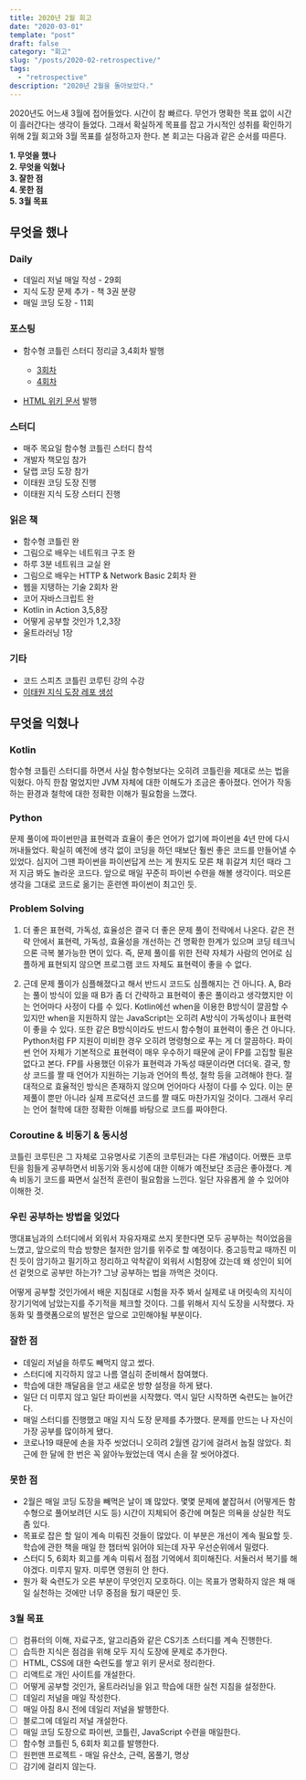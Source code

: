 ```yaml
---
title: 2020년 2월 회고
date: "2020-03-01"
template: "post"
draft: false
category: "회고"
slug: "/posts/2020-02-retrospective/"
tags:
  - "retrospective"
description: "2020년 2월을 돌아보았다."
---
```


2020년도 어느새 3월에 접어들었다. 시간이 참 빠르다. 무언가 명확한 목표 없이 시간이 흘러간다는 생각이 들었다. 그래서 확실하게 목표를 잡고 가시적인 성취를 확인하기 위해 2월 회고와 3월 목표를 설정하고자 한다. 본 회고는 다음과 같은 순서를 따른다.

**1. 무엇을 했나**  
**2. 무엇을 익혔나**  
**3. 잘한 점**  
**4. 못한 점**  
**5. 3월 목표**  

## 무엇을 했나

### Daily

- 데일리 저널 매일 작성 - 29회
- 지식 도장 문제 추가 - 책 3권 분량
- 매일 코딩 도장 - 11회

### 포스팅

- 함수형 코틀린 스터디 정리글 3,4회차 발행
  - [3회차](/posts/functional-kotlin-study-03)
  - [4회차](/posts/functional-kotlin-study-04)

- [HTML 위키 문서](/wiki/html) 발행

### 스터디

- 매주 목요일 함수형 코틀린 스터디 참석
- 개발자 책모임 참가
- 달랩 코딩 도장 참가
- 이태원 코딩 도장 진행
- 이태원 지식 도장 스터디 진행

### 읽은 책

- 함수형 코틀린 완
- 그림으로 배우는 네트워크 구조 완
- 하루 3분 네트워크 교실 완
- 그림으로 배우는 HTTP & Network Basic 2회차 완
- 웹을 지탱하는 기술 2회차 완
- 코어 자바스크립트 완
- Kotlin in Action 3,5,8장
- 어떻게 공부할 것인가 1,2,3장
- 울트라러닝 1장

### 기타

- 코드 스피츠 코틀린 코루틴 강의 수강
- [이태원 지식 도장 레포 생성](http://bit.ly/2T9UjlS)

## 무엇을 익혔나

### Kotlin

함수형 코틀린 스터디를 하면서 사실 함수형보다는 오히려 코틀린을 제대로 쓰는 법을 익혔다. 아직 한참 멀었지만 JVM 자체에 대한 이해도가 조금은 좋아졌다. 언어가 작동하는 환경과 철학에 대한 정확한 이해가 필요함을 느꼈다.

### Python

문제 풀이에 파이썬만큼 표현력과 효율이 좋은 언어가 없기에 파이썬을 4년 만에 다시 꺼내들었다. 확실히 예전에 생각 없이 코딩을 하던 때보단 훨씬 좋은 코드를 만들어낼 수 있었다. 심지어 그땐 파이썬을 파이썬답게 쓰는 게 뭔지도 모른 채 휘갈겨 치던 때라 그저 지금 봐도 놀라운 코드다. 앞으로 매일 꾸준히 파이썬 수련을 해볼 생각이다. 떠오른 생각을 그대로 코드로 옮기는 훈련엔 파이썬이 최고인 듯.

### Problem Solving

1. 더 좋은 표현력, 가독성, 효율성은 결국 더 좋은 문제 풀이 전략에서 나온다. 같은 전략 안에서 표현력, 가독성, 효율성을 개선하는 건 명확한 한계가 있으며 코딩 테크닉으론 극복 불가능한 면이 있다. 즉, 문제 풀이를 위한 전략 자체가 사람의 언어로 심플하게 표현되지 않으면 프로그램 코드 자체도 표현력이 좋을 수 없다.

2. 근데 문제 풀이가 심플해졌다고 해서 반드시 코드도 심플해지는 건 아니다. A, B라는 풀이 방식이 있을 때 B가 좀 더 간략하고 표현력이 좋은 풀이라고 생각했지만 이는 언어마다 사정이 다를 수 있다. Kotlin에선 when을 이용한 B방식이 깔끔할 수 있지만 when을 지원하지 않는 JavaScript는 오히려 A방식이 가독성이나 표현력이 좋을 수 있다. 또한 같은 B방식이라도 반드시 함수형이 표현력이 좋은 건 아니다. Python처럼 FP 지원이 미비한 경우 오히려 명령형으로 푸는 게 더 깔끔하다. 파이썬 언어 자체가 기본적으로 표현력이 매우 우수하기 때문에 굳이 FP를 고집할 필욘 없다고 본다. FP를 사용했던 이유가 표현력과 가독성 때문이라면 더더욱. 결국, 항상 코드를 짤 때 언어가 지원하는 기능과 언어의 특성, 철학 등을 고려해야 한다. 절대적으로 효율적인 방식은 존재하지 않으며 언어마다 사정이 다를 수 있다. 이는 문제풀이 뿐만 아니라 실제 프로덕션 코드를 짤 때도 마찬가지일 것이다. 그래서 우리는 언어 철학에 대한 정확한 이해를 바탕으로 코드를 짜야한다.

### Coroutine & 비동기 & 동시성

코틀린 코루틴은 그 자체로 고유명사로 기존의 코루틴과는 다른 개념이다. 어쨌든 코루틴을 힘들게 공부하면서 비동기와 동시성에 대한 이해가 예전보단 조금은 좋아졌다. 계속 비동기 코드를 짜면서 실전적 훈련이 필요함을 느낀다. 일단 자유롭게 쓸 수 있어야 이해한 것.

### 우린 공부하는 방법을 잊었다

맹대표님과의 스터디에서 외워서 자유자재로 쓰지 못한다면 모두 공부하는 척이었음을 느꼈고, 앞으로의 학습 방향은 철저한 암기를 위주로 할 예정이다. 중고등학교 때까진 미친 듯이 암기하고 필기하고 정리하고 악착같이 외워서 시험장에 갔는데 왜 성인이 되어선 겉멋으로 공부만 하는가? 그냥 공부하는 법을 까먹은 것이다.

어떻게 공부할 것인가에서 배운 지침대로 시험을 자주 봐서 실제로 내 머릿속의 지식이 장기기억에 남았는지를 주기적을 체크할 것이다. 그를 위해서 지식 도장을 시작했다. 자동화 및 플랫폼으로의 발전은 앞으로 고민해야될 부분이다.

### 잘한 점

- 데일리 저널을 하루도 빼먹지 않고 썼다.
- 스터디에 지각하지 않고 나름 열심히 준비해서 참여했다.
- 학습에 대한 깨달음을 얻고 새로운 방향 설정을 하게 됐다.
- 일단 더 미루지 않고 일단 파이썬을 시작했다. 역시 일단 시작하면 숙련도는 늘어간다.
- 매일 스터디를 진행했고 매일 지식 도장 문제를 추가했다. 문제를 만드는 나 자신이 가장 공부를 많이하게 됐다.
- 코로나19 때문에 손을 자주 씻었더니 오히려 2월엔 감기에 걸려서 눕질 않았다. 최근에 한 달에 한 번은 꼭 앓아누웠었는데 역시 손을 잘 씻어야겠다.

### 못한 점

- 2월은 매일 코딩 도장을 빼먹은 날이 꽤 많았다. 몇몇 문제에 붙잡혀서 (어떻게든 함수형으로 풀어보려던 시도 등) 시간이 지체되어 중간에 며칠은 의욕을 상실한 적도 좀 있다.
- 목표로 잡은 할 일이 계속 미뤄진 것들이 많았다. 이 부분은 개선이 계속 필요할 듯. 학습에 관한 책을 매일 한 챕터씩 읽어야 되는데 자꾸 우선순위에서 밀렸다.
- 스터디 5, 6회차 회고를 계속 미뤄서 점점 기억에서 희미해진다. 서둘러서 복기를 해야겠다. 미루지 말자. 미루면 영원히 안 한다.
- 뭔가 확 숙련도가 오른 부분이 무엇인지 모호하다. 이는 목표가 명확하지 않은 채 매일 실천하는 것에만 너무 중점을 뒀기 때문인 듯.

### 3월 목표

- [ ] 컴퓨터의 이해, 자료구조, 알고리즘와 같은 CS기초 스터디를 계속 진행한다.
- [ ] 습득한 지식은 점검을 위해 모두 지식 도장에 문제로 추가한다.
- [ ] HTML, CSS에 대한 숙련도를 쌓고 위키 문서로 정리한다.
- [ ] 리액트로 개인 사이트를 개설한다.
- [ ] 어떻게 공부할 것인가, 울트라러닝을 읽고 학습에 대한 실천 지침을 설정한다.
- [ ] 데일리 저널을 매일 작성한다.
- [ ] 매일 아침 8시 전에 데일리 저널을 발행한다.
- [ ] 블로그에 데일리 저널 개설한다.
- [ ] 매일 코딩 도장으로 파이썬, 코틀린, JavaScript 수련을 매일한다.
- [ ] 함수형 코틀린 5, 6회차 회고를 발행한다.
- [ ] 원펀맨 프로젝트 - 매일 유산소, 근력, 몸풀기, 명상
- [ ] 감기에 걸리지 않는다.
